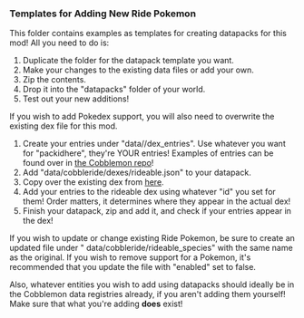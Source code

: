 ### Templates for Adding New Ride Pokemon

This folder contains examples as templates for creating datapacks for this mod! All you need to do is:

1. Duplicate the folder for the datapack template you want.
2. Make your changes to the existing data files or add your own.
3. Zip the contents.
4. Drop it into the "datapacks" folder of your world.
5. Test out your new additions!

If you wish to add Pokedex support, you will also need to overwrite the existing dex file for this mod.

1. Create your entries under "data/<packidhere>/dex_entries". Use whatever you want for "packidhere", they're YOUR
   entries! Examples of entries can be found over
   in [the Cobblemon repo](https://gitlab.com/cable-mc/cobblemon/-/tree/main/common/src/main/resources/data/cobblemon/dex_entries)!
2. Add "data/cobbleride/dexes/rideable.json" to your datapack.
3. Copy over the existing dex
   from [here](https://gitlab.com/StarliteHeart/cobbleride/-/blob/main/common/src/main/resources/data/cobbleride/dexes/rideable.json).
4. Add your entries to the rideable dex using whatever "id" you set for them! Order matters, it determines where they
   appear in the actual dex!
5. Finish your datapack, zip and add it, and check if your entries appear in the dex!

If you wish to update or change existing Ride Pokemon, be sure to create an updated file under "
data/cobbleride/rideable_species" with the same name as the original. If you wish to remove support for a Pokemon, it's
recommended that you update the file with "enabled" set to false.

Also, whatever entities you wish to add using datapacks should ideally be in the Cobblemon data registries already, if
you aren't adding them yourself! Make sure that what you're adding **does** exist!
